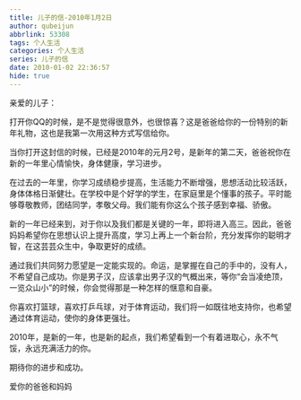 ```yaml
---
title: 儿子的信-2010年1月2日
author: qubeijun
abbrlink: 53308
tags: 个人生活
categories: 个人生活
series: 儿子的信
date: 2010-01-02 22:36:57
hide: true
---
```

亲爱的儿子：

打开你QQ的时候，是不是觉得很意外，也很惊喜？这是爸爸给你的一份特别的新年礼物，这也是我第一次用这种方式写信给你。

当你打开这封信的时候，已经是2010年的元月2号，是新年的第二天，爸爸祝你在新的一年里心情愉快，身体健康，学习进步。

在过去的一年里，你学习成绩稳步提高，生活能力不断增强，思想活动比较活跃，身体体格日渐健壮。在学校中是个好学的学生，在家庭里是个懂事的孩子。平时能够尊敬教师，团结同学，孝敬父母。我们能有你这么个孩子感到幸福、骄傲。

新的一年已经来到，对于你以及我们都是关键的一年，即将进入高三。因此，爸爸妈妈希望你在思想认识上提升高度，学习上再上一个新台阶，充分发挥你的聪明才智，在这芸芸众生中，争取更好的成绩。

通过我们共同努力愿望是一定能实现的。命运，是掌握在自己的手中的，没有人，不希望自己成功。你是男子汉，应该拿出男子汉的气概出来，等你“会当凌绝顶，一览众山小”的时候，你会觉得那是一种怎样的惬意和自豪。

你喜欢打篮球，喜欢打乒乓球，对于体育运动，我们将一如既往地支持你，也希望通过体育运动，使你的身体更强壮。

2010年，是新的一年，也是新的起点，我们希望看到一个有着进取心，永不气馁，永远充满活力的你。

期待你的进步和成功。

爱你的爸爸和妈妈